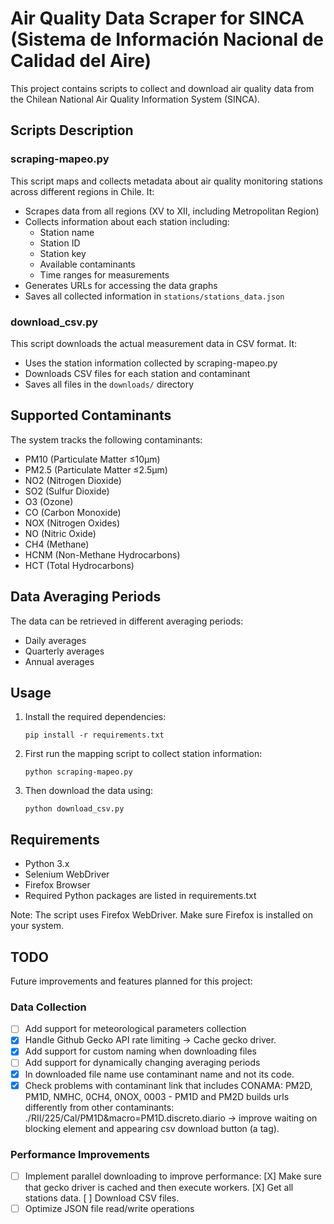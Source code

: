 # Air Quality Data Scraper for SINCA (Sistema de Información Nacional de Calidad del Aire)

This project contains scripts to collect and download air quality data from the Chilean National Air Quality Information System (SINCA).

## Scripts Description

### scraping-mapeo.py

This script maps and collects metadata about air quality monitoring stations across different regions in Chile. It:

- Scrapes data from all regions (XV to XII, including Metropolitan Region)
- Collects information about each station including:
  - Station name
  - Station ID
  - Station key
  - Available contaminants
  - Time ranges for measurements
- Generates URLs for accessing the data graphs
- Saves all collected information in `stations/stations_data.json`

### download_csv.py

This script downloads the actual measurement data in CSV format. It:

- Uses the station information collected by scraping-mapeo.py
- Downloads CSV files for each station and contaminant
- Saves all files in the `downloads/` directory

## Supported Contaminants

The system tracks the following contaminants:

- PM10 (Particulate Matter ≤10μm)
- PM2.5 (Particulate Matter ≤2.5μm)
- NO2 (Nitrogen Dioxide)
- SO2 (Sulfur Dioxide)
- O3 (Ozone)
- CO (Carbon Monoxide)
- NOX (Nitrogen Oxides)
- NO (Nitric Oxide)
- CH4 (Methane)
- HCNM (Non-Methane Hydrocarbons)
- HCT (Total Hydrocarbons)

## Data Averaging Periods

The data can be retrieved in different averaging periods:

- Daily averages
- Quarterly averages
- Annual averages

## Usage

1. Install the required dependencies:
   ```
   pip install -r requirements.txt
   ```
2. First run the mapping script to collect station information:
   ```
   python scraping-mapeo.py
   ```
3. Then download the data using:
   ```
   python download_csv.py
   ```

## Requirements

- Python 3.x
- Selenium WebDriver
- Firefox Browser
- Required Python packages are listed in requirements.txt

Note: The script uses Firefox WebDriver. Make sure Firefox is installed on your system.

## TODO

Future improvements and features planned for this project:

### Data Collection

- [ ] Add support for meteorological parameters collection
- [x] Handle Github Gecko API rate limiting -> Cache gecko driver.
- [x] Add support for custom naming when downloading files
- [ ] Add support for dynamically changing averaging periods
- [x] In downloaded file name use contaminant name and not its code.
- [x] Check problems with contaminant link that includes CONAMA: PM2D, PM1D, NMHC, 0CH4, 0NOX, 0003 - PM1D and PM2D builds urls differently from other contaminants: ./RII/225/Cal/PM1D&macro=PM1D.discreto.diario -> improve waiting on blocking element and appearing csv download button (a tag).

### Performance Improvements

- [ ] Implement parallel downloading to improve performance:
      [X] Make sure that gecko driver is cached and then execute workers.
      [X] Get all stations data.
      [ ] Download CSV files.
- [ ] Optimize JSON file read/write operations
